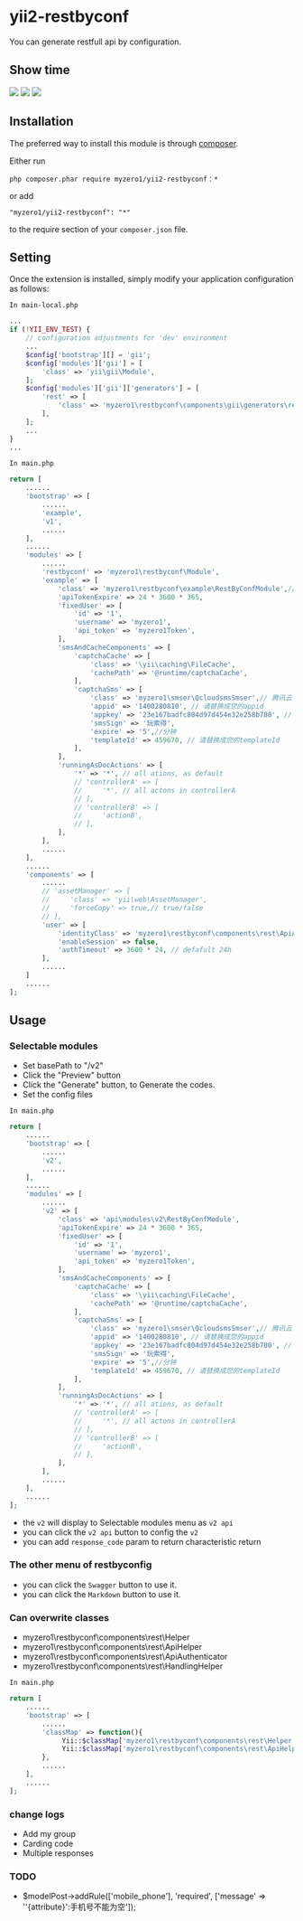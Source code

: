 yii2-restbyconf
========================

You can generate restfull api by configuration.

Show time
------------

![](https://github.com/myzero1/show-time/blob/master/yii2-restbyconf/screenshot/104.png)
![](https://github.com/myzero1/show-time/blob/master/yii2-restbyconf/screenshot/102.png)
![](https://github.com/myzero1/show-time/blob/master/yii2-restbyconf/screenshot/103.png)

Installation
------------

The preferred way to install this module is through [composer](http://getcomposer.org/download/).

Either run

```
php composer.phar require myzero1/yii2-restbyconf：*
```

or add

```
"myzero1/yii2-restbyconf": "*"
```

to the require section of your `composer.json` file.



Setting
-----

Once the extension is installed, simply modify your application configuration as follows:


`In main-local.php`

```php
...
if (!YII_ENV_TEST) {
    // configuration adjustments for 'dev' environment
    ...
    $config['bootstrap'][] = 'gii';
    $config['modules']['gii'] = [
        'class' => 'yii\gii\Module',
    ];
    $config['modules']['gii']['generators'] = [
        'rest' => [
            'class' => 'myzero1\restbyconf\components\gii\generators\rest\Generator'
        ],
    ];
    ...
}
...
```

`In main.php`

```php
return [
    ......
    'bootstrap' => [
        ......
        'example',
        'v1',
        ......
    ],
    ......
    'modules' => [
        ......
        'restbyconf' => 'myzero1\restbyconf\Module',
        'example' => [
            'class' => 'myzero1\restbyconf\example\RestByConfModule',// should add table to db by 'yii2-restbyconf/src/user.sql'
            'apiTokenExpire' => 24 * 3600 * 365,
            'fixedUser' => [
                'id' => '1',
                'username' => 'myzero1',
                'api_token' => 'myzero1Token',
            ],
            'smsAndCacheComponents' => [
                'captchaCache' => [
                    'class' => '\yii\caching\FileCache',
                    'cachePath' => '@runtime/captchaCache',
                ],
                'captchaSms' => [
                    'class' => 'myzero1\smser\QcloudsmsSmser',// 腾讯云
                    'appid' => '1400280810', // 请替换成您的appid
                    'appkey' => '23e167badfc804d97d454e32e258b780', // 请替换成您的apikey
                    'smsSign' => '玩索得',
                    'expire' => '5',//分钟
                    'templateId' => 459670, // 请替换成您的templateId
                ],
            ],
            'runningAsDocActions' => [
                '*' => '*', // all ations, as default
                // 'controllerA' => [
                //     '*', // all actons in controllerA
                // ],
                // 'controllerB' => [
                //     'actionB',
                // ],
            ],
        ],
        ......
    ],
    ......
    'components' => [
        ......
        // 'assetManager' => [
        //     'class' => 'yii\web\AssetManager',
        //     'forceCopy' => true,// true/false
        // ],
        'user' => [
            'identityClass' => 'myzero1\restbyconf\components\rest\ApiAuthenticator',
            'enableSession' => false,
            'authTimeout' => 3600 * 24, // defafult 24h
        ],
        ......
    ]
    ......
];
```


Usage
-----

### Selectable modules
* Set basePath to "/v2"
* Click the "Preview" button
* Click the "Generate" button, to Generate the codes.
* Set the config files

`In main.php`

```php
return [
    ......
    'bootstrap' => [
        ......
        'v2',
        ......
    ],
    ......
    'modules' => [
        ......
        'v2' => [
            'class' => 'api\modules\v2\RestByConfModule',
            'apiTokenExpire' => 24 * 3600 * 365,
            'fixedUser' => [
                'id' => '1',
                'username' => 'myzero1',
                'api_token' => 'myzero1Token',
            ],
            'smsAndCacheComponents' => [
                'captchaCache' => [
                    'class' => '\yii\caching\FileCache',
                    'cachePath' => '@runtime/captchaCache',
                ],
                'captchaSms' => [
                    'class' => 'myzero1\smser\QcloudsmsSmser',// 腾讯云
                    'appid' => '1400280810', // 请替换成您的appid
                    'appkey' => '23e167badfc804d97d454e32e258b780', // 请替换成您的apikey
                    'smsSign' => '玩索得',
                    'expire' => '5',//分钟
                    'templateId' => 459670, // 请替换成您的templateId
                ],
            ],
            'runningAsDocActions' => [
                '*' => '*', // all ations, as default
                // 'controllerA' => [
                //     '*', // all actons in controllerA
                // ],
                // 'controllerB' => [
                //     'actionB',
                // ],
            ],
        ],
        ......
    ],
    ......
];
```
* the `v2` will display to Selectable modules menu as `v2 api`
* you can click the `v2 api` button to config the `v2`
* you can add `response_code` param to return characteristic return

### The other menu of restbyconfig
* you can click the `Swagger` button to use it.
* you can click the `Markdown` button to use it.

### Can overwrite classes
* myzero1\restbyconf\components\rest\Helper
* myzero1\restbyconf\components\rest\ApiHelper
* myzero1\restbyconf\components\rest\ApiAuthenticator
* myzero1\restbyconf\components\rest\HandlingHelper


`In main.php`

```php
return [
    ......
    'bootstrap' => [
        ......
        'classMap' => function(){
             Yii::$classMap['myzero1\restbyconf\components\rest\Helper'] = '@app/modules/v1/components/Helper.php';
             Yii::$classMap['myzero1\restbyconf\components\rest\ApiHelper'] = 'path/to/ApiHelper.php';
        },
        ......
    ],
    ......
];
```

### change logs
* Add my group
* Carding code
* Multiple responses

### TODO
* $modelPost->addRule(['mobile_phone'], 'required', ['message' => '\'{attribute}\':手机号不能为空']);

